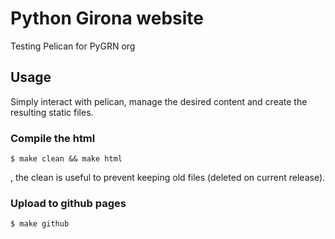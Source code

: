 # Python Girona website

Testing Pelican for PyGRN org

## Usage

Simply interact with pelican, manage the desired content and create the resulting static files.

### Compile the html

``` 
$ make clean && make html
``` 

, the clean is useful to prevent keeping old files (deleted on current release).

### Upload to github pages

```
$ make github
```
